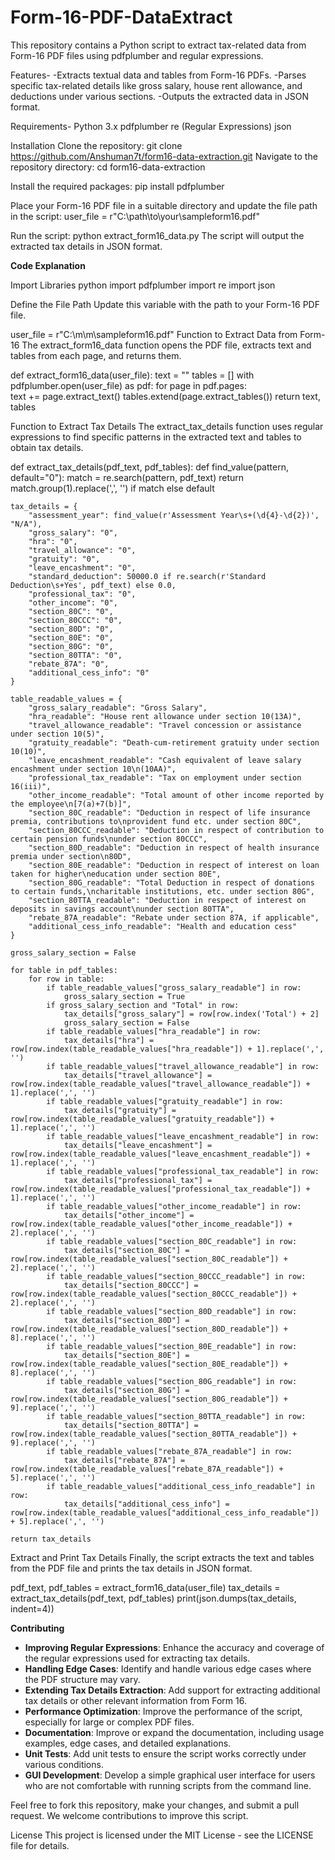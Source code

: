 # Form-16-PDF-DataExtract

This repository contains a Python script to extract tax-related data from Form-16 PDF files using pdfplumber and regular expressions.


Features-
-Extracts textual data and tables from Form-16 PDFs.
-Parses specific tax-related details like gross salary, house rent allowance, and deductions under various sections.
-Outputs the extracted data in JSON format.


Requirements-
Python 3.x
pdfplumber
re (Regular Expressions)
json


Installation
Clone the repository:
git clone https://github.com/Anshuman7t/form16-data-extraction.git
Navigate to the repository directory:
cd form16-data-extraction


Install the required packages:
pip install pdfplumber

Place your Form-16 PDF file in a suitable directory and update the file path in the script:
user_file = r"C:\path\to\your\sampleform16.pdf"

Run the script:
python extract_form16_data.py
The script will output the extracted tax details in JSON format.



**Code Explanation**

Import Libraries
python
import pdfplumber
import re
import json

Define the File Path
Update this variable with the path to your Form-16 PDF file.

user_file = r"C:\m\m\sampleform16.pdf"
Function to Extract Data from Form-16
The extract_form16_data function opens the PDF file, extracts text and tables from each page, and returns them.

def extract_form16_data(user_file):
    text = ""
    tables = []
    with pdfplumber.open(user_file) as pdf:
        for page in pdf.pages:  
            text += page.extract_text()
            tables.extend(page.extract_tables())
    return text, tables

Function to Extract Tax Details
The extract_tax_details function uses regular expressions to find specific patterns in the extracted text and tables to obtain tax details.

def extract_tax_details(pdf_text, pdf_tables):
    def find_value(pattern, default="0"):
        match = re.search(pattern, pdf_text)
        return match.group(1).replace(',', '') if match else default

    tax_details = {
        "assessment_year": find_value(r'Assessment Year\s+(\d{4}-\d{2})', "N/A"),
        "gross_salary": "0",
        "hra": "0",
        "travel_allowance": "0",
        "gratuity": "0",
        "leave_encashment": "0",
        "standard_deduction": 50000.0 if re.search(r'Standard Deduction\s+Yes', pdf_text) else 0.0,
        "professional_tax": "0",
        "other_income": "0",
        "section_80C": "0",
        "section_80CCC": "0",
        "section_80D": "0",
        "section_80E": "0",
        "section_80G": "0",
        "section_80TTA": "0",
        "rebate_87A": "0",
        "additional_cess_info": "0"
    }

    table_readable_values = {
        "gross_salary_readable": "Gross Salary",
        "hra_readable": "House rent allowance under section 10(13A)",
        "travel_allowance_readable": "Travel concession or assistance under section 10(5)",
        "gratuity_readable": "Death-cum-retirement gratuity under section 10(10)",
        "leave_encashment_readable": "Cash equivalent of leave salary encashment under section 10\n(10AA)",
        "professional_tax_readable": "Tax on employment under section 16(iii)",
        "other_income_readable": "Total amount of other income reported by the employee\n[7(a)+7(b)]",
        "section_80C_readable": "Deduction in respect of life insurance premia, contributions to\nprovident fund etc. under section 80C",
        "section_80CCC_readable": "Deduction in respect of contribution to certain pension funds\nunder section 80CCC",
        "section_80D_readable": "Deduction in respect of health insurance premia under section\n80D",
        "section_80E_readable": "Deduction in respect of interest on loan taken for higher\neducation under section 80E",
        "section_80G_readable": "Total Deduction in respect of donations to certain funds,\ncharitable institutions, etc. under section 80G",
        "section_80TTA_readable": "Deduction in respect of interest on deposits in savings account\nunder section 80TTA",
        "rebate_87A_readable": "Rebate under section 87A, if applicable",
        "additional_cess_info_readable": "Health and education cess"
    }

    gross_salary_section = False

    for table in pdf_tables:
        for row in table:
            if table_readable_values["gross_salary_readable"] in row:
                gross_salary_section = True
            if gross_salary_section and "Total" in row:
                tax_details["gross_salary"] = row[row.index('Total') + 2]
                gross_salary_section = False
            if table_readable_values["hra_readable"] in row:
                tax_details["hra"] = row[row.index(table_readable_values["hra_readable"]) + 1].replace(',', '')
            if table_readable_values["travel_allowance_readable"] in row:
                tax_details["travel_allowance"] = row[row.index(table_readable_values["travel_allowance_readable"]) + 1].replace(',', '')
            if table_readable_values["gratuity_readable"] in row:
                tax_details["gratuity"] = row[row.index(table_readable_values["gratuity_readable"]) + 1].replace(',', '')
            if table_readable_values["leave_encashment_readable"] in row:
                tax_details["leave_encashment"] = row[row.index(table_readable_values["leave_encashment_readable"]) + 1].replace(',', '')
            if table_readable_values["professional_tax_readable"] in row:
                tax_details["professional_tax"] = row[row.index(table_readable_values["professional_tax_readable"]) + 1].replace(',', '')
            if table_readable_values["other_income_readable"] in row:
                tax_details["other_income"] = row[row.index(table_readable_values["other_income_readable"]) + 2].replace(',', '')
            if table_readable_values["section_80C_readable"] in row:
                tax_details["section_80C"] = row[row.index(table_readable_values["section_80C_readable"]) + 2].replace(',', '')
            if table_readable_values["section_80CCC_readable"] in row:
                tax_details["section_80CCC"] = row[row.index(table_readable_values["section_80CCC_readable"]) + 2].replace(',', '')
            if table_readable_values["section_80D_readable"] in row:
                tax_details["section_80D"] = row[row.index(table_readable_values["section_80D_readable"]) + 8].replace(',', '')
            if table_readable_values["section_80E_readable"] in row:
                tax_details["section_80E"] = row[row.index(table_readable_values["section_80E_readable"]) + 8].replace(',', '')
            if table_readable_values["section_80G_readable"] in row:
                tax_details["section_80G"] = row[row.index(table_readable_values["section_80G_readable"]) + 9].replace(',', '')
            if table_readable_values["section_80TTA_readable"] in row:
                tax_details["section_80TTA"] = row[row.index(table_readable_values["section_80TTA_readable"]) + 9].replace(',', '')
            if table_readable_values["rebate_87A_readable"] in row:
                tax_details["rebate_87A"] = row[row.index(table_readable_values["rebate_87A_readable"]) + 5].replace(',', '')
            if table_readable_values["additional_cess_info_readable"] in row:
                tax_details["additional_cess_info"] = row[row.index(table_readable_values["additional_cess_info_readable"]) + 5].replace(',', '')

    return tax_details
Extract and Print Tax Details
Finally, the script extracts the text and tables from the PDF file and prints the tax details in JSON format.

pdf_text, pdf_tables = extract_form16_data(user_file)
tax_details = extract_tax_details(pdf_text, pdf_tables)
print(json.dumps(tax_details, indent=4))



**Contributing**

- **Improving Regular Expressions**: Enhance the accuracy and coverage of the regular expressions used for extracting tax details.
- **Handling Edge Cases**: Identify and handle various edge cases where the PDF structure may vary.
- **Extending Tax Details Extraction**: Add support for extracting additional tax details or other relevant information from Form 16.
- **Performance Optimization**: Improve the performance of the script, especially for large or complex PDF files.
- **Documentation**: Improve or expand the documentation, including usage examples, edge cases, and detailed explanations.
- **Unit Tests**: Add unit tests to ensure the script works correctly under various conditions.
- **GUI Development**: Develop a simple graphical user interface for users who are not comfortable with running scripts from the command line.

Feel free to fork this repository, make your changes, and submit a pull request. We welcome contributions to improve this script.

License
This project is licensed under the MIT License - see the LICENSE file for details.
